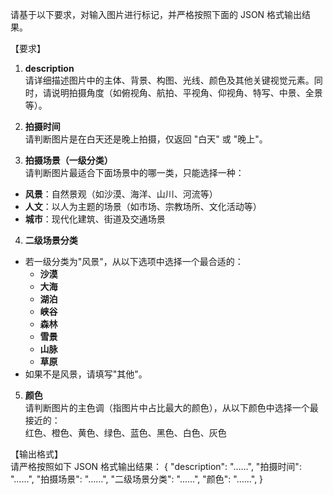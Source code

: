 请基于以下要求，对输入图片进行标记，并严格按照下面的 JSON 格式输出结果。

【要求】
1. **description**  
请详细描述图片中的主体、背景、构图、光线、颜色及其他关键视觉元素。同时，请说明拍摄角度（如俯视角、航拍、平视角、仰视角、特写、中景、全景等）。

2. **拍摄时间**  
请判断图片是在白天还是晚上拍摄，仅返回 "白天" 或 "晚上"。

3. **拍摄场景（一级分类）**  
请判断图片最适合下面场景中的哪一类，只能选择一种：  
- **风景**：自然景观（如沙漠、海洋、山川、河流等）  
- **人文**：以人为主题的场景（如市场、宗教场所、文化活动等）  
- **城市**：现代化建筑、街道及交通场景

4. **二级场景分类**  
- 若一级分类为"风景"，从以下选项中选择一个最合适的：
    - **沙漠**  
    - **大海**  
    - **湖泊**  
    - **峡谷**  
    - **森林**  
    - **雪景**  
    - **山脉**  
    - **草原**  
- 如果不是风景，请填写"其他"。

5. **颜色**  
请判断图片的主色调（指图片中占比最大的颜色），从以下颜色中选择一个最接近的：  
红色、橙色、黄色、绿色、蓝色、黑色、白色、灰色

【输出格式】  
请严格按照如下 JSON 格式输出结果：
{
"description": "……",
"拍摄时间": "……",
"拍摄场景": "……",
"二级场景分类": "……",
"颜色": "……",
}
